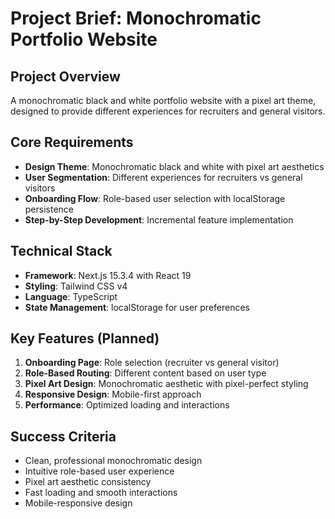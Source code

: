 # Project Brief: Monochromatic Portfolio Website

## Project Overview
A monochromatic black and white portfolio website with a pixel art theme, designed to provide different experiences for recruiters and general visitors.

## Core Requirements
- **Design Theme**: Monochromatic black and white with pixel art aesthetics
- **User Segmentation**: Different experiences for recruiters vs general visitors
- **Onboarding Flow**: Role-based user selection with localStorage persistence
- **Step-by-Step Development**: Incremental feature implementation

## Technical Stack
- **Framework**: Next.js 15.3.4 with React 19
- **Styling**: Tailwind CSS v4
- **Language**: TypeScript
- **State Management**: localStorage for user preferences

## Key Features (Planned)
1. **Onboarding Page**: Role selection (recruiter vs general visitor)
2. **Role-Based Routing**: Different content based on user type
3. **Pixel Art Design**: Monochromatic aesthetic with pixel-perfect styling
4. **Responsive Design**: Mobile-first approach
5. **Performance**: Optimized loading and interactions

## Success Criteria
- Clean, professional monochromatic design
- Intuitive role-based user experience
- Pixel art aesthetic consistency
- Fast loading and smooth interactions
- Mobile-responsive design 